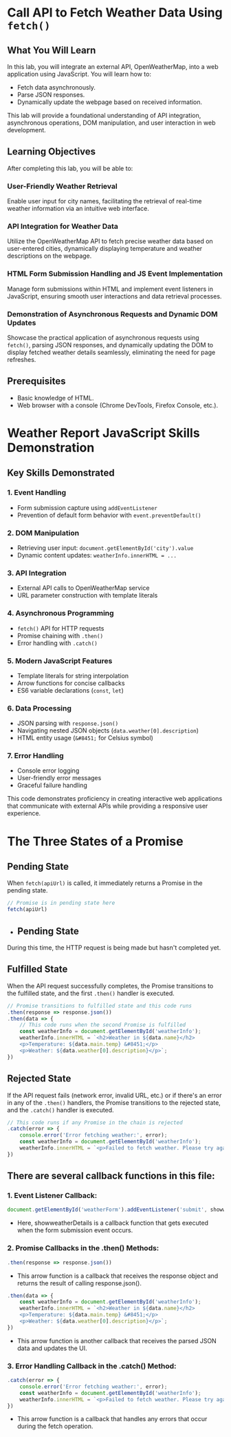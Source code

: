 # Call API to Fetch Weather Data Using `fetch()`

## What You Will Learn
In this lab, you will integrate an external API, OpenWeatherMap, into a web application using JavaScript. You will learn how to:
- Fetch data asynchronously.
- Parse JSON responses.
- Dynamically update the webpage based on received information.

This lab will provide a foundational understanding of API integration, asynchronous operations, DOM manipulation, and user interaction in web development.

## Learning Objectives
After completing this lab, you will be able to:

### User-Friendly Weather Retrieval
Enable user input for city names, facilitating the retrieval of real-time weather information via an intuitive web interface.

### API Integration for Weather Data
Utilize the OpenWeatherMap API to fetch precise weather data based on user-entered cities, dynamically displaying temperature and weather descriptions on the webpage.

### HTML Form Submission Handling and JS Event Implementation
Manage form submissions within HTML and implement event listeners in JavaScript, ensuring smooth user interactions and data retrieval processes.

### Demonstration of Asynchronous Requests and Dynamic DOM Updates
Showcase the practical application of asynchronous requests using `fetch()`, parsing JSON responses, and dynamically updating the DOM to display fetched weather details seamlessly, eliminating the need for page refreshes.

## Prerequisites
- Basic knowledge of HTML.
- Web browser with a console (Chrome DevTools, Firefox Console, etc.).


# Weather Report JavaScript Skills Demonstration

## Key Skills Demonstrated

### 1. Event Handling
- Form submission capture using `addEventListener`
- Prevention of default form behavior with `event.preventDefault()`

### 2. DOM Manipulation
- Retrieving user input: `document.getElementById('city').value`
- Dynamic content updates: `weatherInfo.innerHTML = ...`

### 3. API Integration
- External API calls to OpenWeatherMap service
- URL parameter construction with template literals

### 4. Asynchronous Programming
- `fetch()` API for HTTP requests
- Promise chaining with `.then()`
- Error handling with `.catch()`

### 5. Modern JavaScript Features
- Template literals for string interpolation
- Arrow functions for concise callbacks
- ES6 variable declarations (`const`, `let`)

### 6. Data Processing
- JSON parsing with `response.json()`
- Navigating nested JSON objects (`data.weather[0].description`)
- HTML entity usage (`&#8451;` for Celsius symbol)

### 7. Error Handling
- Console error logging
- User-friendly error messages
- Graceful failure handling

This code demonstrates proficiency in creating interactive web applications that communicate with external APIs while providing a responsive user experience.



# The Three States of a Promise

## Pending State
When `fetch(apiUrl)` is called, it immediately returns a Promise in the pending state.

```javascript
// Promise is in pending state here
fetch(apiUrl)
```

- ## Pending State
During this time, the HTTP request is being made but hasn't completed yet.

## Fulfilled State
When the API request successfully completes, the Promise transitions to the fulfilled state, and the first `.then()` handler is executed.
```javascript
// Promise transitions to fulfilled state and this code runs
.then(response => response.json())
.then(data => {
    // This code runs when the second Promise is fulfilled
    const weatherInfo = document.getElementById('weatherInfo');
    weatherInfo.innerHTML = `<h2>Weather in ${data.name}</h2>
    <p>Temperature: ${data.main.temp} &#8451;</p>
    <p>Weather: ${data.weather[0].description}</p>`;
})
```

## Rejected State
If the API request fails (network error, invalid URL, etc.) or if there's an error in any of the `.then()` handlers, the Promise transitions to the rejected state, and the `.catch()` handler is executed.

```javascript
// This code runs if any Promise in the chain is rejected
.catch(error => {
    console.error('Error fetching weather:', error);
    const weatherInfo = document.getElementById('weatherInfo');
    weatherInfo.innerHTML = `<p>Failed to fetch weather. Please try again.</p>`;
})
```

## There are several callback functions in this file:
### 1. Event Listener Callback:
```javascript
document.getElementById('weatherForm').addEventListener('submit', showweatherDetails);
```
  - Here, showweatherDetails is a callback function that gets executed when the form submission event occurs.

### 2. Promise Callbacks in the .then() Methods:
```javascript
.then(response => response.json())
```

  - This arrow function is a callback that receives the response object and returns the result of calling response.json().

```javascript
.then(data => {
    const weatherInfo = document.getElementById('weatherInfo');
    weatherInfo.innerHTML = `<h2>Weather in ${data.name}</h2>
    <p>Temperature: ${data.main.temp} &#8451;</p>
    <p>Weather: ${data.weather[0].description}</p>`;
})
```

   - This arrow function is another callback that receives the parsed JSON data and updates the UI.

### 3. Error Handling Callback in the .catch() Method:

```javascript
.catch(error => {
    console.error('Error fetching weather:', error);
    const weatherInfo = document.getElementById('weatherInfo');
    weatherInfo.innerHTML = `<p>Failed to fetch weather. Please try again.</p>`;
})
```

   - This arrow function is a callback that handles any errors that occur during the fetch operation.